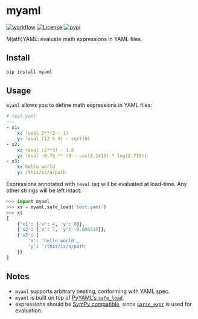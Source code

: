# myaml

[![workflow](https://github.com/alexandru-dinu/myaml/workflows/CI/badge.svg)](https://github.com/alexandru-dinu/myaml/actions?query=workflow%3ACI)
[![License](https://img.shields.io/badge/License-Apache%202.0-blue.svg)](https://github.com/alexandru-dinu/myaml/blob/master/LICENSE)
[![pypi](https://img.shields.io/pypi/v/myaml.svg)](https://pypi.org/project/myaml/)

M(ath)YAML: evaluate math expressions in YAML files.

## Install
```bash
pip install myaml
```

## Usage

`myaml` allows you to define math expressions in YAML files:
```yaml
# test.yaml
---
- x1:
    x: !eval 2**(3 - 1)
    y: !eval (12 % 9) - sqrt(9)
- x2:
    x: !eval (2**3) - 1.0
    y: !eval -0.75 ** (9 - cos(3.1415) * log(2.718))
- x3:
    x: hello world
    y: /this/is/a/path
```

Expressions annotated with `!eval` tag will be evaluated at load-time.
Any other strings will be left intact:

```python
>>> import myaml
>>> xs = myaml.safe_load('test.yaml')
>>> xs
[
    {'x1': {'x': 4, 'y': 0}},
    {'x2': {'x': 7, 'y': -0.056315}},
    {'x3': {
        'x': 'hello world',
        'y': '/this/is/a/path'
    }}
]
```

## Notes

- `myaml` supports arbitrary nesting, conforming with YAML spec.
- `myaml` is built on top of [PyYAML's `safe_load`](https://pyyaml.org/wiki/PyYAMLDocumentation).
- expressions should be [SymPy compatible](https://docs.sympy.org/latest/tutorial/basic_operations.html), since [`parse_expr`](https://docs.sympy.org/latest/modules/parsing.html#sympy.parsing.sympy_parser.parse_expr) is used for evaluation.
